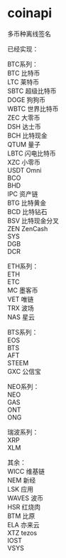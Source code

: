 # coinapi
多币种离线签名

已经实现：

BTC系列：  
BTC 比特币  
LTC 莱特币  
SBTC 超级比特币  
DOGE 狗狗币  
WBTC 世界比特币  
ZEC  大零币  
DSH  达士币  
BCH  比特现金  
QTUM 量子  
LBTC 闪电比特币  
XZC  小零币  
USDT Omni  
BCO  
BHD  
IPC  资产链  
BTG  比特黄金  
BCD  比特钻石  
BSV  比特现金分叉  
ZEN  ZenCash  
SYS  
DGB  
DCR  


ETH系列：  
ETH   
ETC  
MC   墨客币  
VET  唯链  
TRX  波场  
NAS  星云  

BTS系列：  
EOS  
BTS  
AFT  
STEEM   
GXC 公信宝  

NEO系列：  
NEO  
GAS  
ONT  
ONG  

瑞波系列：  
XRP  
XLM  

其余：  
WICC  维基链  
NEM   新经  
LSK   应用  
WAVES 波币  
HSR   红烧肉  
BTM   比原  
ELA   亦来云  
XTZ   tezos  
IOST  
VSYS  
  
